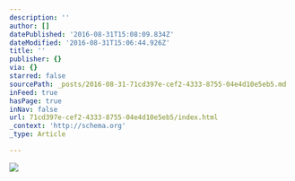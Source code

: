 ```yaml
---
description: ''
author: []
datePublished: '2016-08-31T15:08:09.834Z'
dateModified: '2016-08-31T15:06:44.926Z'
title: ''
publisher: {}
via: {}
starred: false
sourcePath: _posts/2016-08-31-71cd397e-cef2-4333-8755-04e4d10e5eb5.md
inFeed: true
hasPage: true
inNav: false
url: 71cd397e-cef2-4333-8755-04e4d10e5eb5/index.html
_context: 'http://schema.org'
_type: Article

---
```

![](https://the-grid-user-content.s3-us-west-2.amazonaws.com/a498b713-9c79-48e2-99a0-79d4631a929e.png)